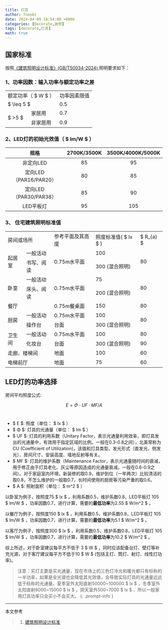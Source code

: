 ```yaml
---
title: 灯具
author: fnoobt
date: 2024-04-09 18:54:00 +0800
categories: [Decorate,装修]
tags: [decorate,灯具]
math: true
---
```


## 国家标准
按照[《建筑照明设计标准》(GB/T50034-2024)](https://www.mohurd.gov.cn/gongkai/zc/wjk/art/2024/art_17339_777466.html),照明要求如下：

### 1、功率因数：输入功率与额定功率之差

<table>
    <tr>
        <td colspan=2>额定功率（ $ W $ ）</td>
        <td>功率因素限值</td>
    </tr>
    <tr> 
        <td colspan=2> $ \leq 5 $ </td>
        <td>0.5</td>
    </tr>
    <tr> 
        <td rowspan=2> $ >5 $ </td>
        <td>家居用</td>
        <td>0.7</td>
    </tr>
    <tr> 
        <td>非家居用</td>
        <td>0.9</td>
    </tr>
</table>

### 2、LED灯的初始光效值（ $ lm/W $ ）

|   规格                 | 2700K/3500K | 3500K/4000K/5000K |
|:----------------------:|:------------:|:-----------------:|
|  非定向LED              | 85          | 95                |
|  定向LED（PAR16/PAR20） | 80          | 85                |
|  定向LED（PAR30/PAR38） | 85          | 90                |
|  LED平板灯              | 95          | 105               |

### 3、 住宅建筑照明标准值

<table>
    <tr>
        <td colspan=2>房间或场所</td>
        <td>参考平面及其高度</td>
        <td>照度标准值( $ lx $ )</td>
        <td> $ R_{a} $ </td>
    </tr>
    <tr> 
        <td rowspan=2>起居室</td>
        <td>一般活动</td>
        <td rowspan=2>0.75m水平面</td>
        <td>100</td>
        <td rowspan=2>80</td>
    </tr>
    <tr> 
        <td>书写、阅读</td>
        <td>300 (混合照明)</td>
    </tr>
    <tr> 
        <td rowspan=2>卧室</td>
        <td>一般活动</td>
        <td rowspan=2>0.75m水平面</td>
        <td>75</td>
        <td rowspan=2>80</td>
    </tr>
    <tr> 
        <td>床头、阅读</td>
        <td>200 (混合照明)</td>
    </tr>
    <tr> 
        <td colspan=2>餐厅</td>
        <td>0.75m餐桌面</td>
        <td>150</td>
        <td>80</td>
    </tr>
     <tr> 
        <td rowspan=2>厨房</td>
        <td>一般活动</td>
        <td>0.75m水平面</td>
        <td>100</td>
        <td rowspan=2>80</td>
    </tr>
    <tr> 
        <td>操作台</td>
        <td>台面</td>
        <td>300 (混合照明)</td>
    </tr>
     <tr> 
        <td rowspan=2>卫生间</td>
        <td>一般活动</td>
        <td>0.75m水平面</td>
        <td>100</td>
        <td>80</td>
    </tr>
    <tr> 
        <td>化妆台</td>
        <td>台面</td>
        <td>300 (混合照明)</td>
        <td>90</td>
    </tr>
     <tr> 
        <td colspan=2>走廊、楼梯间</td>
        <td>地面</td>
        <td>100</td>
        <td>60</td>
    </tr>
    <tr> 
        <td colspan=2>电梯前厅</td>
        <td>地面</td>
        <td>75</td>
        <td>60</td>
    </tr>
</table>

## LED灯的功率选择

房间平均照度公式:

$$ E = Φ⋅UF⋅MF/A $$
​
- $ E $: 照度（单位： $ lx $ ）
- $ Φ $: 灯具的光通量（单位： $ lm $ ）
- $ UF $: 灯具的利用系数（Unitary Factor，表示光通量利用效率，即灯具发出的光通量中，有效用于指定区域的比例。一般在0.3-0.8之间），北美常称为CU (Coefficient of Utilization)，该值和灯具类型、发光形式（直发光、侧发光）、房间尺寸、安装高度、墙地反射等有关。
- $ MF $: 灯具的维护系数（Maintenance Factor，表示光通量随时间的衰减，用于修正由于灯具老化、灰尘等原因造成的光通量衰减。一般在0.6-0.9之间）。对于家庭室内环境，新装修的取0.9，维护到位（一年两次）比较清洁的取0.8，不怎么维护的一般取0.7，长时间使用的厨房等污染严重的取0.6。
- $ A $: 照射面积（单位： $ m^2 $ ）

以卧室为例子，按照度75 $ lx $ ，利用系数0.5，维护系数0.8，LED平板灯 105 $ lm/W $ ，功率因数0.7，进行计算，需要的**最低功率**为2.55 $ W/m^2 $ 。

以餐厅为例子，按照度150 $ lx $ ，利用系数0.5，维护系数0.8，LED平板灯 105 $ lm/W $ ，功率因数0.7，进行计算，需要的**最低功率**为5.1 $ W/m^2 $ 。

以客厅为例子，按照度300 $ lx $ ，利用系数0.5，维护系数0.8，LED平板灯 105 $ lm/W $ ，功率因数0.7，进行计算，需要的**最低功率**为10.2 $ W/m^2 $ 。

综上所述，对于卧室建议每平方不低于 3 $ W $ ，同时应该配备台灯、壁灯等补充光源，对于客厅建议每平方不低于10 $ W $  (包括主灯、筒灯、射灯、线性灯功率)。

> 注意：买灯主要是买光通量，现在市场上的三色灯冷光和暖光都只有标称的一半功率，如果是全光谱也会降低其光效值，会导致实际灯具的光通量远远低于标称的光通量。夏季室外太阳直射50000~100000 $ lx $ ，冬季室外太阳直射8000~15000 $ lx $ ，阴天室外500~7000 $ lx $ ，所以一般家用灯具功率只会买小不会买大。
{: .prompt-info } 

****

本文参考

> 1. [建筑照明设计标准](https://www.mohurd.gov.cn/gongkai/zc/wjk/art/2024/art_17339_777466.html)